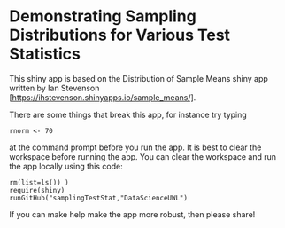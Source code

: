 # Demonstrating Sampling Distributions for Various Test Statistics

This shiny app is based on the Distribution of Sample Means shiny app written by Ian Stevenson [https://ihstevenson.shinyapps.io/sample_means/].  

There are some things that break this app, for instance try typing 
```
rnorm <- 70 
```
at the command prompt before you run the app.  It is best to clear the workspace before running the app.  You can clear the workspace and run the app locally using this code:

```
rm(list=ls()) )
require(shiny)
runGitHub("samplingTestStat,"DataScienceUWL")
```

If you can make help make the app more robust, then please share!